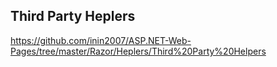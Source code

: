 ## Third Party Heplers

https://github.com/inin2007/ASP.NET-Web-Pages/tree/master/Razor/Heplers/Third%20Party%20Helpers
